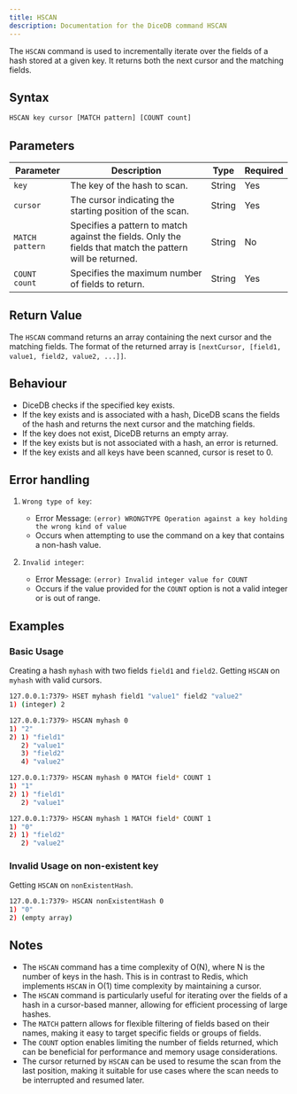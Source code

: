 ```yaml
---
title: HSCAN
description: Documentation for the DiceDB command HSCAN
---
```


The `HSCAN` command is used to incrementally iterate over the fields of a hash stored at a given key. It returns both the next cursor and the matching fields.

## Syntax

```bash
HSCAN key cursor [MATCH pattern] [COUNT count]
```

## Parameters

| Parameter       | Description                                                                                               | Type   | Required |
| --------------- | --------------------------------------------------------------------------------------------------------- | ------ | -------- |
| `key`           | The key of the hash to scan.                                                                              | String | Yes      |
| `cursor`        | The cursor indicating the starting position of the scan.                                                  | String | Yes      |
| `MATCH pattern` | Specifies a pattern to match against the fields. Only the fields that match the pattern will be returned. | String | No       |
| `COUNT count`   | Specifies the maximum number of fields to return.                                                         | String | Yes      |

## Return Value

The `HSCAN` command returns an array containing the next cursor and the matching fields. The format of the returned array is `[nextCursor, [field1, value1, field2, value2, ...]]`.

## Behaviour

- DiceDB checks if the specified key exists.
- If the key exists and is associated with a hash, DiceDB scans the fields of the hash and returns the next cursor and the matching fields.
- If the key does not exist, DiceDB returns an empty array.
- If the key exists but is not associated with a hash, an error is returned.
- If the key exists and all keys have been scanned, cursor is reset to 0.

## Error handling

1. `Wrong type of key`:

   - Error Message: `(error) WRONGTYPE Operation against a key holding the wrong kind of value`
   - Occurs when attempting to use the command on a key that contains a non-hash value.

2. `Invalid integer`:

   - Error Message: `(error) Invalid integer value for COUNT`
   - Occurs if the value provided for the `COUNT` option is not a valid integer or is out of range.

## Examples

### Basic Usage

Creating a hash `myhash` with two fields `field1` and `field2`. Getting `HSCAN` on `myhash` with valid cursors.

```bash
127.0.0.1:7379> HSET myhash field1 "value1" field2 "value2"
1) (integer) 2

127.0.0.1:7379> HSCAN myhash 0
1) "2"
2) 1) "field1"
   2) "value1"
   3) "field2"
   4) "value2"

127.0.0.1:7379> HSCAN myhash 0 MATCH field* COUNT 1
1) "1"
2) 1) "field1"
   2) "value1"

127.0.0.1:7379> HSCAN myhash 1 MATCH field* COUNT 1
1) "0"
2) 1) "field2"
   2) "value2"
```

### Invalid Usage on non-existent key

Getting `HSCAN` on `nonExistentHash`.

```bash
127.0.0.1:7379> HSCAN nonExistentHash 0
1) "0"
2) (empty array)
```

## Notes

- The `HSCAN` command has a time complexity of O(N), where N is the number of keys in the hash. This is in contrast to Redis, which implements `HSCAN` in O(1) time complexity by maintaining a cursor.
- The `HSCAN` command is particularly useful for iterating over the fields of a hash in a cursor-based manner, allowing for efficient processing of large hashes.
- The `MATCH` pattern allows for flexible filtering of fields based on their names, making it easy to target specific fields or groups of fields.
- The `COUNT` option enables limiting the number of fields returned, which can be beneficial for performance and memory usage considerations.
- The cursor returned by `HSCAN` can be used to resume the scan from the last position, making it suitable for use cases where the scan needs to be interrupted and resumed later.
